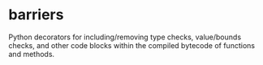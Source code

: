 # barriers
Python decorators for including/removing type checks, value/bounds checks, and other code blocks within the compiled bytecode of functions and methods.
